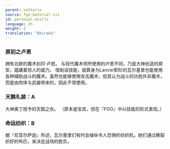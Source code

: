 ```yaml
---
parent: valkyrie
source: fgo-material-vii
id: personal-skills
language: zh
weight: 2
translation: "Akiraka"
---
```


### 原初之卢恩

拥有北欧的魔术刻印·卢恩。
与现代魔术师所使用的卢恩不同，乃是大神创造的原型，蕴藏着惊人的威力。
借助该技能，就算身为Lancer职阶的瓦尔基里也能使用各种辅助战斗的魔术。虽然也能够使用攻击魔术，但其认为战斗的功勋并非魔术，而是由肉体与武器带来的，因此不常使用。

### 天鹅礼装：A

大神奥丁授予的天鹅之衣。
（原本是宝具，但在『FGO』中以技能的形式表现。）

### 命运纺织：B

据『尼亚尔萨迦』所述，瓦尔基里们有时会操纵令人恐惧的纺织机。她们通过撕裂织好的布匹，来决定战场的胜负。
